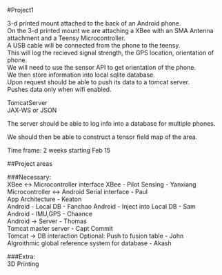 #Project1 

3-d printed mount attached to the back of an Android phone.  
On the 3-d printed mount we are attaching a XBee with an SMA Antenna attachment and a Teensy Microcontroller.  
A USB cable will be connected from the phone to the teensy.  
This will log the recieved signal strength, the GPS location, orientation of phone.  
We will need to use the sensor API to get orientation of the phone.  
We then store information into local sqlite database.  
Upon request should be able to push its data to a tomcat server.  
Pushes data only when wifi enabled.  

TomcatServer  
JAX-WS or JSON
  
The server should be able to log info into a database for multiple phones.  

We should then be able to construct a tensor field map of the area.  


Time frame: 2 weeks starting Feb 15  

##Project areas  

###Necessary:  
XBee <-> Microcontroller interface XBee - Pilot Sensing - Yanxiang  
Microcontroller <-> Android Serial interface - Paul  
App Architecture - Keaton  
Android - Local DB - Fanchao
Android - Inject into Local DB - Sam    
Android - IMU,GPS - Chaance  
Android -> Server - Thomas  
Tomcat master server  - Capt Commit  
Tomcat -> DB interaction Optional: Push to fusion table - John  
Algroithmic global reference system for database - Akash  

###Extra:  
3D Printing
